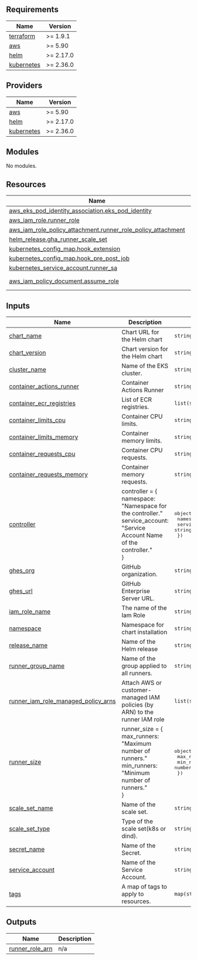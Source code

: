 <!-- BEGIN_TF_DOCS -->
## Requirements

| Name | Version |
|------|---------|
| <a name="requirement_terraform"></a> [terraform](#requirement\_terraform) | >= 1.9.1 |
| <a name="requirement_aws"></a> [aws](#requirement\_aws) | >= 5.90 |
| <a name="requirement_helm"></a> [helm](#requirement\_helm) | >= 2.17.0 |
| <a name="requirement_kubernetes"></a> [kubernetes](#requirement\_kubernetes) | >= 2.36.0 |

## Providers

| Name | Version |
|------|---------|
| <a name="provider_aws"></a> [aws](#provider\_aws) | >= 5.90 |
| <a name="provider_helm"></a> [helm](#provider\_helm) | >= 2.17.0 |
| <a name="provider_kubernetes"></a> [kubernetes](#provider\_kubernetes) | >= 2.36.0 |

## Modules

No modules.

## Resources

| Name | Type |
|------|------|
| [aws_eks_pod_identity_association.eks_pod_identity](https://registry.terraform.io/providers/hashicorp/aws/latest/docs/resources/eks_pod_identity_association) | resource |
| [aws_iam_role.runner_role](https://registry.terraform.io/providers/hashicorp/aws/latest/docs/resources/iam_role) | resource |
| [aws_iam_role_policy_attachment.runner_role_policy_attachment](https://registry.terraform.io/providers/hashicorp/aws/latest/docs/resources/iam_role_policy_attachment) | resource |
| [helm_release.gha_runner_scale_set](https://registry.terraform.io/providers/hashicorp/helm/latest/docs/resources/release) | resource |
| [kubernetes_config_map.hook_extension](https://registry.terraform.io/providers/hashicorp/kubernetes/latest/docs/resources/config_map) | resource |
| [kubernetes_config_map.hook_pre_post_job](https://registry.terraform.io/providers/hashicorp/kubernetes/latest/docs/resources/config_map) | resource |
| [kubernetes_service_account.runner_sa](https://registry.terraform.io/providers/hashicorp/kubernetes/latest/docs/resources/service_account) | resource |
| [aws_iam_policy_document.assume_role](https://registry.terraform.io/providers/hashicorp/aws/latest/docs/data-sources/iam_policy_document) | data source |

## Inputs

| Name | Description | Type | Default | Required |
|------|-------------|------|---------|:--------:|
| <a name="input_chart_name"></a> [chart\_name](#input\_chart\_name) | Chart URL for the Helm chart | `string` | n/a | yes |
| <a name="input_chart_version"></a> [chart\_version](#input\_chart\_version) | Chart version for the Helm chart | `string` | n/a | yes |
| <a name="input_cluster_name"></a> [cluster\_name](#input\_cluster\_name) | Name of the EKS cluster. | `string` | n/a | yes |
| <a name="input_container_actions_runner"></a> [container\_actions\_runner](#input\_container\_actions\_runner) | Container Actions Runner | `string` | n/a | yes |
| <a name="input_container_ecr_registries"></a> [container\_ecr\_registries](#input\_container\_ecr\_registries) | List of ECR registries. | `list(string)` | n/a | yes |
| <a name="input_container_limits_cpu"></a> [container\_limits\_cpu](#input\_container\_limits\_cpu) | Container CPU limits. | `string` | n/a | yes |
| <a name="input_container_limits_memory"></a> [container\_limits\_memory](#input\_container\_limits\_memory) | Container memory limits. | `string` | n/a | yes |
| <a name="input_container_requests_cpu"></a> [container\_requests\_cpu](#input\_container\_requests\_cpu) | Container CPU requests. | `string` | n/a | yes |
| <a name="input_container_requests_memory"></a> [container\_requests\_memory](#input\_container\_requests\_memory) | Container memory requests. | `string` | n/a | yes |
| <a name="input_controller"></a> [controller](#input\_controller) | controller = {<br/>      namespace: "Namespace for the controller."<br/>      service\_account: "Service Account Name of the controller."<br/>    } | <pre>object({<br/>    namespace       = string<br/>    service_account = string<br/>  })</pre> | n/a | yes |
| <a name="input_ghes_org"></a> [ghes\_org](#input\_ghes\_org) | GitHub organization. | `string` | n/a | yes |
| <a name="input_ghes_url"></a> [ghes\_url](#input\_ghes\_url) | GitHub Enterprise Server URL. | `string` | n/a | yes |
| <a name="input_iam_role_name"></a> [iam\_role\_name](#input\_iam\_role\_name) | The name of the Iam Role | `string` | n/a | yes |
| <a name="input_namespace"></a> [namespace](#input\_namespace) | Namespace for chart installation | `string` | n/a | yes |
| <a name="input_release_name"></a> [release\_name](#input\_release\_name) | Name of the Helm release | `string` | n/a | yes |
| <a name="input_runner_group_name"></a> [runner\_group\_name](#input\_runner\_group\_name) | Name of the group applied to all runners. | `string` | n/a | yes |
| <a name="input_runner_iam_role_managed_policy_arns"></a> [runner\_iam\_role\_managed\_policy\_arns](#input\_runner\_iam\_role\_managed\_policy\_arns) | Attach AWS or customer-managed IAM policies (by ARN) to the runner IAM role | `list(string)` | n/a | yes |
| <a name="input_runner_size"></a> [runner\_size](#input\_runner\_size) | runner\_size = {<br/>      max\_runners: "Maximum number of runners."<br/>      min\_runners: "Minimum number of runners."<br/>    } | <pre>object({<br/>    max_runners = number<br/>    min_runners = number<br/>  })</pre> | n/a | yes |
| <a name="input_scale_set_name"></a> [scale\_set\_name](#input\_scale\_set\_name) | Name of the scale set. | `string` | n/a | yes |
| <a name="input_scale_set_type"></a> [scale\_set\_type](#input\_scale\_set\_type) | Type of the scale set(k8s or dind). | `string` | n/a | yes |
| <a name="input_secret_name"></a> [secret\_name](#input\_secret\_name) | Name of the Secret. | `string` | n/a | yes |
| <a name="input_service_account"></a> [service\_account](#input\_service\_account) | Name of the Service Account. | `string` | n/a | yes |
| <a name="input_tags"></a> [tags](#input\_tags) | A map of tags to apply to resources. | `map(string)` | n/a | yes |

## Outputs

| Name | Description |
|------|-------------|
| <a name="output_runner_role_arn"></a> [runner\_role\_arn](#output\_runner\_role\_arn) | n/a |
<!-- END_TF_DOCS -->
